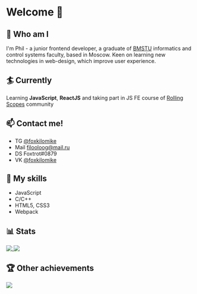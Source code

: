 # Welcome 👋

## :bow: Who am I
I'm Phil - a junior frontend developer, a graduate of [BMSTU](https://www.bmstu.ru/) informatics and control systems faculty, based in Moscow. Keen on learning new technologies in web-design, which improve user experience.

## :surfer: Currently
Learning **JavaScript**, **ReactJS** and taking part in JS FE course of [Rolling Scopes](https://rs.school/) community

## :mailbox: Contact me!
- TG [@foxkilomike](https://t.me/foxkilomike)
- Mail <a href="mailto:filooloog@mail.ru">filooloog@mail.ru</a>
- DS Foxtrot#0879
- VK [@foxkilomike](https://vk.com/foxkilomike)

## :muscle: My skills
- JavaScript
- C/C++
- HTML5, CSS3
- Webpack

## :bar_chart: Stats

<a href="https://github.com/anuraghazra/github-readme-stats">
  <img align="top" src="https://github-readme-stats.vercel.app/api?username=foxtrotkilomike&show_icons=true&hide_rank=true&theme=onedark" />
</a>
<a href="https://github.com/anuraghazra/github-readme-stats">
  <img align="top" src="https://github-readme-stats.vercel.app/api/top-langs/?username=foxtrotkilomike&layout=compact&theme=onedark" />
</a>

## :trophy: Other achievements
<a href="https://www.codewars.com/users/foxtrotkilomike">
  <img src="https://www.codewars.com/users/foxtrotkilomike/badges/small">
</a>

<!--
**foxtrotkilomike/foxtrotkilomike** is a ✨ _special_ ✨ repository because its `README.md` (this file) appears on your GitHub profile.

Here are some ideas to get you started:

- 🔭 I’m currently working on ...
- 🌱 I’m currently learning ...
- 👯 I’m looking to collaborate on ...
- 🤔 I’m looking for help with ...
- 💬 Ask me about ...
- 📫 How to reach me: ...
- 😄 Pronouns: ...
- ⚡ Fun fact: ...
-->

